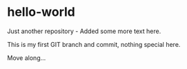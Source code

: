 # hello-world
Just another repository - Added some more text here.

This is my first GIT branch and commit, nothing special here.

Move along...
